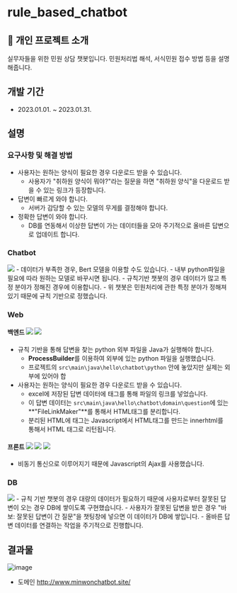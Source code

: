 # rule_based_chatbot

## 🤖 개인 프로젝트 소개 
실무자들을 위한 민원 상담 챗봇입니다.
민원처리법 해석, 서식민원 접수 방법 등을 설명해줍니다.

## 개발 기간
- 2023.01.01. ~ 2023.01.31.

## 설명

### 요구사항 및 해결 방법
- 사용자는 원하는 양식이 필요한 경우 다운로드 받을 수 있습니다. 
  - 사용자가 "취하원 양식이 뭐야?"라는 질문을 하면 "취하원 양식"을 다운로드 받을 수 있는 링크가 등장합니다.
- 답변이 빠르게 와야 합니다. 
  - 서버가 감당할 수 있는 모델의 무게를 결정해야 합니다.
- 정확한 답변이 와야 합니다.
  - DB를 연동해서 이상한 답변이 가는 데이터들을 모아 주기적으로 올바른 답변으로 업데이트 합니다.
  
### Chatbot
<img src="https://img.shields.io/badge/Language-python-green"/>
- 데이터가 부족한 경우, Bert 모델을 이용할 수도 있습니다.
- 내부 python파일을 필요에 따라 원하는 모델로 바꾸시면 됩니다.
- 규칙기반 챗봇의 경우 데이터가 많고 특정 분야가 정해진 경우에 이용합니다.
- 위 챗봇은 민원처리에 관한 특정 분야가 정해져 있기 때문에 규칙 기반으로 정했습니다.

### Web
 #### 백엔드 <img src="https://img.shields.io/badge/Language-Java-green"/> <img src="https://img.shields.io/badge/Framwork-Springboot-red"/> 
- 규칙 기반을 통해 답변을 찾는 python 외부 파일을 Java가 실행해야 합니다.
  - **ProcessBuilder**를 이용하여 외부에 있는 python 파일을 실행했습니다.
  - 프로젝트의 ```src\main\java\hello\chatbot\python``` 안에 놓았지만 실제는 외부에 있어야 합
- 사용자는 원하는 양식이 필요한 경우 다운로드 받을 수 있습니다. 
  - excel에 저장된 답변 데이터에 <a>태그를 통해 파일의 링크를 넣었습니다.
  - 이 답변 데이터는 ```src\main\java\hello\chatbot\domain\question```에 있는 **"FileLinkMaker"**를 통해서 HTML태그를 분리합니다.
  - 분리된 HTML에 태그는 Javascript에서 HTML태그를 만드는 innerhtml를 통해서 HTML 태그로 리턴됩니다.  
 #### 프론트 <img src="https://img.shields.io/badge/Language-Javascript-green"/>  <img src="https://img.shields.io/badge/Language-HTML-green"/> <img src="https://img.shields.io/badge/Language-CSS-green"/>
- 비동기 통신으로 이루어지기 때문에 Javascript의 Ajax를 사용했습니다.

### DB 
<img src="https://img.shields.io/badge/DB-Cloud%20DB%20for%20MySQL%20-orange"/> 
- 규칙 기반 챗봇의 경우 대량의 데이터가 필요하기 때문에 사용자로부터 잘못된 답변이 오는 경우 DB에 쌓이도록 구현했습니다.
  - 사용자가 잘못된 답변을 받은 경우 "바보: 잘못된 답변이 간 질문"을 챗팅창에 넣으면 이 데이터가 DB에 쌓입니다.
  - 올바른 답변 데이터를 연결하는 작업을 주기적으로 진행합니다.
    
## 결과물
![image](https://user-images.githubusercontent.com/108210958/227143931-9690e5d3-1242-4cc6-a921-00c29724d717.png)

- 도메인
http://www.minwonchatbot.site/

